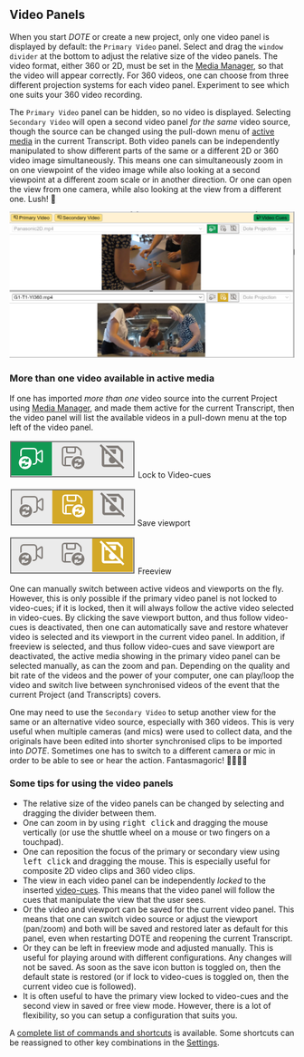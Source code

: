 ## Video Panels

When you start _DOTE_ or create a new project, only one video panel is displayed by default: the `Primary Video` panel.
Select and drag the `window divider` at the bottom to adjust the relative size of the video panels.
The video format, either 360 or 2D, must be set in the [Media Manager](media.md), so that the video will appear correctly.
For 360 videos, one can choose from three different projection systems for each video panel.
Experiment to see which one suits your 360 video recording.

The `Primary Video` panel can be hidden, so no video is displayed.
Selecting `Secondary Video` will open a second video panel _for the same_ video source, though the source can be changed using the pull-down menu of [active media](media.md) in the current Transcript.
Both video panels can be independently manipulated to show different parts of the same or a different 2D or 360 video image simultaneously.
This means one can simultaneously zoom in on one viewpoint of the video image while also looking at a second viewpoint at a different zoom scale or in another direction.
Or one can open the view from one camera, while also looking at the view from a different one.
Lush! 🌱

[![Video panel](images/video/video.png)](images/video/video.png)

### More than one video available in active media

If one has imported _more than one_ video source into the current Project using [Media Manager](media.md), and made them active for the current Transcript, then the video panel will list the available videos in a pull-down menu at the top left of the video panel.

[![Video panel](images/video/slider1.png)](images/video/slider1.png) Lock to Video-cues

[![Video panel](images/video/slider2.png)](images/video/slider2.png) Save viewport

[![Video panel](images/video/slider3.png)](images/video/slider3.png) Freeview

One can manually switch between active videos and viewports on the fly.
However, this is only possible if the primary video panel is not locked to video-cues; if it is locked, then it will always follow the active video selected in video-cues.
By clicking the save viewport button, and thus follow video-cues is deactivated, then one can automatically save and restore whatever video is selected and its viewport in the current video panel.
In addition, if freeview is selected, and thus follow video-cues and save viewport are deactivated, the active media showing in the primary video panel can be selected manually, as can the zoom and pan.
Depending on the quality and bit rate of the videos and the power of your computer, one can play/loop the video and switch live between synchronised videos of the event that the current Project (and Transcripts) covers.

One may need to use the `Secondary Video` to setup another view for the same or an alternative video source, especially with 360 videos.
This is very useful when multiple cameras (and mics) were used to collect data, and the originals have been edited into shorter synchronised clips to be imported into _DOTE_.
Sometimes one has to switch to a different camera or mic in order to be able to see or hear the action.
Fantasmagoric! 🤸🏻‍♂️🥳

### Some tips for using the video panels

- The relative size of the video panels can be changed by selecting and dragging the divider between them.
- One can zoom in by using <kbd>right click</kbd> and dragging the mouse vertically (or use the shuttle wheel on a mouse or two fingers on a touchpad).
- One can reposition the focus of the primary or secondary view using <kbd>left click</kbd> and dragging the mouse.
This is especially useful for composite 2D video clips and 360 video clips.
- The view in each video panel can be independently _locked_ to the inserted [video-cues](cues.md).
This means that the video panel will follow the cues that manipulate the view that the user sees.
- Or the video and viewport can be saved for the current video panel.
This means that one can switch video source or adjust the viewport (pan/zoom) and both will be saved and restored later as default for this panel, even when restarting DOTE and reopening the current Transcript.
- Or they can be left in freeview mode and adjusted manually.
This is useful for playing around with different configurations.
Any changes will not be saved.
As soon as the save icon button is toggled on, then the default state is restored (or if lock to video-cues is toggled on, then the current video cue is followed).
- It is often useful to have the primary view locked to video-cues and the second view in saved or free view mode.
However, there is a lot of flexibility, so you can setup a configuration that suits you.

A [complete list of commands and shortcuts](commands.md) is available.
Some shortcuts can be reassigned to other key combinations in the [Settings](settings.md).
